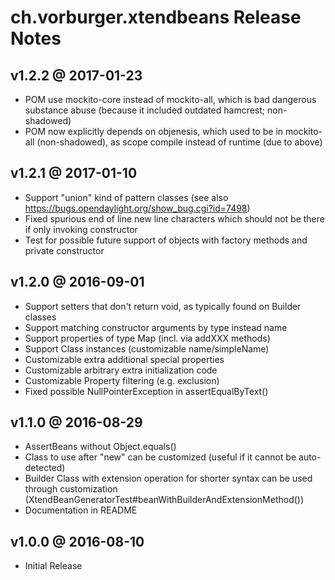 ch.vorburger.xtendbeans Release Notes
=====================================


v1.2.2 @ 2017-01-23
---

* POM use mockito-core instead of mockito-all, which is bad dangerous substance abuse (because it included outdated hamcrest; non-shadowed)
* POM now explicitly depends on objenesis, which used to be in mockito-all (non-shadowed), as scope compile instead of runtime (due to above)


v1.2.1 @ 2017-01-10
---

* Support "union" kind of pattern classes (see also https://bugs.opendaylight.org/show_bug.cgi?id=7498)
* Fixed spurious end of line new line characters which should not be there if only invoking constructor
* Test for possible future support of objects with factory methods and private constructor


v1.2.0 @ 2016-09-01
---

* Support setters that don't return void, as typically found on Builder classes
* Support matching constructor arguments by type instead name
* Support properties of type Map (incl. via addXXX methods)
* Support Class instances (customizable name/simpleName)
* Customizable extra additional special properties
* Customizable arbitrary extra initialization code
* Customizable Property filtering (e.g. exclusion)
* Fixed possible NullPointerException in assertEqualByText()


v1.1.0 @ 2016-08-29
---

* AssertBeans without Object.equals()
* Class to use after "new" can be customized (useful if it cannot be auto-detected)
* Builder Class with extension operation for shorter syntax can be used through customization (XtendBeanGeneratorTest#beanWithBuilderAndExtensionMethod())
* Documentation in README


v1.0.0 @ 2016-08-10
---

* Initial Release

